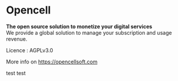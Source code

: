 # Opencell

**The open source solution to monetize your digital services**<br/>
We provide a global solution to manage your subscription and usage revenue.

Licence : AGPLv3.0

More info on https://opencellsoft.com

test test
